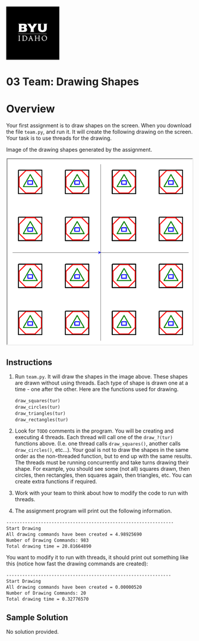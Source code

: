 ![](../../banner.png)

# 03 Team: Drawing Shapes 

# Overview

Your first assignment is to draw shapes on the screen. When you download the file `team.py`, and run it.  It will create the following drawing on the screen.  Your task is to use threads for the drawing.

Image of the drawing shapes generated by the assignment.

![](image1.png)


## Instructions

1. Run `team.py`.  It will draw the shapes in the image above.  These shapes are drawn without using threads.  Each type of shape is drawn one at a time - one after the other.  Here are the functions used for drawing.

	```python
	draw_squares(tur)
	draw_circles(tur)
	draw_triangles(tur)
	draw_rectangles(tur)
	```

2. Look for `TODO` comments in the program.  You will be creating and executing 4 threads.  Each thread will call one of the `draw_?(tur)` functions above.  (I.e. one thread calls `draw_squares()`, another calls `draw_circles()`, etc...).  Your goal is not to draw the shapes in the same order as the non-threaded function, but to end up with the same results.  The threads must be running concurrently and take turns drawing their shape.  For example, you should see some (not all) squares drawn, then circles, then rectangles, then squares again, then triangles, etc.  You can create extra functions if required.

3. Work with your team to think about how to modify the code to run with threads.

3. The assignment program will print out the following information.

```text
---------------------------------------------------------------
Start Drawing
All drawing commands have been created = 4.98925690
Number of Drawing Commands: 983
Total drawing time = 20.81664890
```

You want to modify it to run with threads, it should print out something like this (notice how fast the drawing commands are created):

```text
--------------------------------------------------------------
Start Drawing
All drawing commands have been created = 0.00000520
Number of Drawing Commands: 20
Total drawing time = 0.32776570
```

## Sample Solution

No solution provided. 